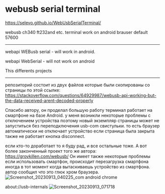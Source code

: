 # webusb serial terminal
https://selevo.github.io/WebUsbSerialTerminal/

webusb ch340 ft232and etc. terminal  work on android brauser
default 57600
_____________
webapi WEBusb serial - will work in android.

webapi WebSerial - will not work on android

This  differents projects
_____________
репозиторий состоит из двух файлов которые были скопированы со страницы по этой ссылке:
https://stackoverflow.com/questions/64929987/webusb-api-working-but-the-data-received-arent-decoded-properly

Спасибо автору, он проделал большую работу терминал работает на смартфоне на базе Android. 
у меня возникли некоторые проблемы с отключением устройства поэтому новый экземпляр страницы может не запуститься без переподключения usb-com свистульки.
то есть браузер автоматически не отключает устройство если страница была закрыта 
также не работает кнопка disconnect.

если кто-то доработает то я буду рад, и все остальные тоже.
А вот более законченный проект того же автора: 
https://grovkillen.com/webusb/
Он имеет также некоторые проблемы если использовать смартфон, происходит перезагрузка смартфона иногда в тот момент когда вытаскиваешь устройство из смартфона. автор сообщил что это глюк хром браузера.
![Screenshot_20230913_040225_com android chrome](https://github.com/selevo/WebUsbSerialTerminal/assets/13694921/1d808fe0-d964-4601-b5a4-04428f0c6b25)

about://usb-internals
![Screenshot_20230913_071718](https://github.com/selevo/WebUsbSerialTerminal/assets/13694921/da16214d-5a48-4a8d-9ece-db436bd7a682)

